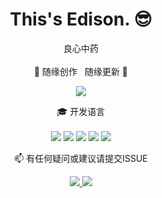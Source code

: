 

<h1 align='center'>
  This's Edison. 😎
</h1>

<p align='center'>
  良心中药 <br/><br/>
  🎲 随缘创作 &nbsp 随缘更新 🎲
</p>

<p align='center'>
  <img src="https://github-readme-stats.vercel.app/api?username=leung0750&show_icons=true&theme=dracula" />
</p>






<p align='center'>
  🎓 开发语言<br/><br/>
  <img src="https://img.shields.io/badge/Go-208BD2?style=for-the-badge&logo=go&logoColor=white" />
  <img src="https://img.shields.io/badge/Rust-632D62?style=for-the-badge&logo=rust&logoColor=orange" />
  <img src="https://img.shields.io/badge/Python-3776AB?style=for-the-badge&logo=python&logoColor=white" />
  <img src="https://img.shields.io/badge/Solidity-2A2C3F?style=for-the-badge&logo=solidity&logoColor=007AA6" />
  <img src="https://img.shields.io/badge/JavaScript-323330?style=for-the-badge&logo=javascript&logoColor=F7DF1E" />
</p>


<p align='center'>
  📫 有任何疑问或建议请提交ISSUE
</p>
<p align='center'>
    <a href="https://twitter.com/leung_0750" align='center'>
        <img src = "https://img.shields.io/badge/Twitter-208BD2?style=for-the-badge&logo=twitter&logoColor=white">
    </a>
    <a href="https://space.bilibili.com/434459598" align='center'>
        <img src = "https://img.shields.io/badge/Bilibili-C33555?style=for-the-badge&logo=bilibili&logoColor=white">
    </a>
</p>

